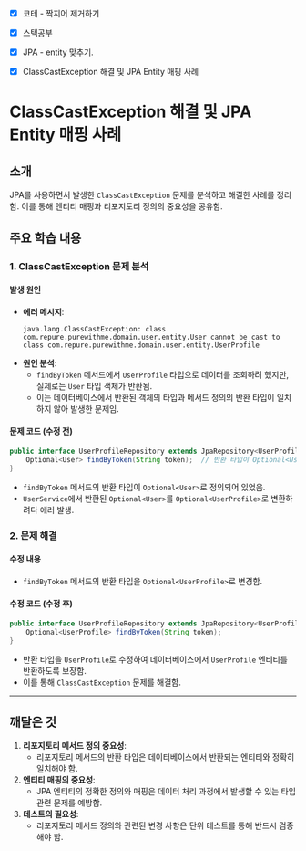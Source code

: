 
- [x] 코테 - 짝지어 제거하기
- [x] 스택공부
- [x] JPA - entity  맞추기.

- [x] ClassCastException 해결 및 JPA Entity 매핑 사례

# ClassCastException 해결 및 JPA Entity 매핑 사례

## 소개
JPA를 사용하면서 발생한 `ClassCastException` 문제를 분석하고 해결한 사례를 정리함.
이를 통해 엔티티 매핑과 리포지토리 정의의 중요성을 공유함.

## 주요 학습 내용

### 1. ClassCastException 문제 분석

#### 발생 원인
- **에러 메시지**:
  ```
  java.lang.ClassCastException: class com.repure.purewithme.domain.user.entity.User cannot be cast to class com.repure.purewithme.domain.user.entity.UserProfile
  ```
- **원인 분석**:
  - `findByToken` 메서드에서 `UserProfile` 타입으로 데이터를 조회하려 했지만, 실제로는 `User` 타입 객체가 반환됨.
  - 이는 데이터베이스에서 반환된 객체의 타입과 메서드 정의의 반환 타입이 일치하지 않아 발생한 문제임.

#### 문제 코드 (수정 전)
```java
public interface UserProfileRepository extends JpaRepository<UserProfile, Long> {
    Optional<User> findByToken(String token);  // 반환 타입이 Optional<User>
}
```
- `findByToken` 메서드의 반환 타입이 `Optional<User>`로 정의되어 있었음.
- `UserService`에서 반환된 `Optional<User>`를 `Optional<UserProfile>`로 변환하려다 에러 발생.

### 2. 문제 해결

#### 수정 내용
- `findByToken` 메서드의 반환 타입을 `Optional<UserProfile>`로 변경함.

#### 수정 코드 (수정 후)
```java
public interface UserProfileRepository extends JpaRepository<UserProfile, Long> {
    Optional<UserProfile> findByToken(String token);
}
```
- 반환 타입을 `UserProfile`로 수정하여 데이터베이스에서 `UserProfile` 엔티티를 반환하도록 보장함.
- 이를 통해 `ClassCastException` 문제를 해결함.

---

## 깨달은 것

1. **리포지토리 메서드 정의 중요성**:
   - 리포지토리 메서드의 반환 타입은 데이터베이스에서 반환되는 엔티티와 정확히 일치해야 함.
2. **엔티티 매핑의 중요성**:
   - JPA 엔티티의 정확한 정의와 매핑은 데이터 처리 과정에서 발생할 수 있는 타입 관련 문제를 예방함.
3. **테스트의 필요성**:
   - 리포지토리 메서드 정의와 관련된 변경 사항은 단위 테스트를 통해 반드시 검증해야 함.

